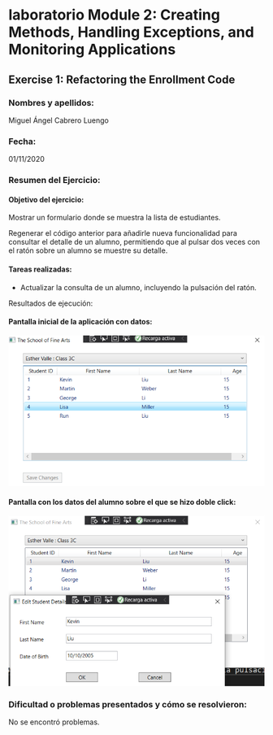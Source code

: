 ﻿# laboratorio Module 2: Creating Methods, Handling Exceptions, and Monitoring Applications
## Exercise 1: Refactoring the Enrollment Code
### Nombres y apellidos:
Miguel Ángel Cabrero Luengo
### Fecha:
01/11/2020
### Resumen del Ejercicio:

#### Objetivo del ejercicio:
Mostrar un formulario donde se muestra la lista de estudiantes.

Regenerar el código anterior para añadirle nueva funcionalidad para consultar el detalle de un alumno, permitiendo que al pulsar dos veces con el ratón sobre un alumno se muestre su detalle.

#### Tareas realizadas:

- Actualizar la consulta de un alumno, incluyendo la pulsación del ratón.


Resultados de ejecución:

#### Pantalla inicial de la aplicación con datos:
<img src="img/01.png">

#### Pantalla con los datos del alumno sobre el que se hizo doble click:
<img src="img/02.png">


### Dificultad o problemas presentados y cómo se resolvieron:
No se encontró problemas.

